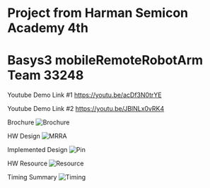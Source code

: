 # Project from Harman Semicon Academy 4th
# Basys3 mobileRemoteRobotArm Team 33248

Youtube Demo Link #1
https://youtu.be/acDf3N0trYE

Youtube Demo Link #2
https://youtu.be/JBlNLx0vRK4

Brochure
![Brochure](https://github.com/user-attachments/assets/d25e0575-a719-4b43-bccf-55eb30cc751e)

HW Design
![MRRA](https://github.com/user-attachments/assets/6ffcc309-44ae-4f7d-a53e-68bd2182ebae)

Implemented Design
![Pin](https://github.com/user-attachments/assets/a26f4379-aa50-481b-84d3-04cfe563f691)

HW Resource
![Resource](https://github.com/user-attachments/assets/57c79511-e385-4b5f-bc7c-005d0bf15b1b)

Timing Summary
![Timing](https://github.com/user-attachments/assets/75e601ef-2c46-45c3-a2f8-a39d524ca47c)
